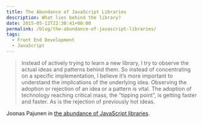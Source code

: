 ```yaml
---
title: The Abundance of JavaScript Libraries
description: What lies behind the library?
date: 2015-05-12T22:30:41+00:00
permalink: /blog/the-abundance-of-javascript-libraries/
tags:
  - Front End Development
  - JavaScript
---
```


> Instead of actively trying to learn a new library, I try to observe the actual ideas and patterns behind them. So instead of concentrating on a specific implementation, I believe it’s more important to understand the implications of the underlying idea. Observing the adoption or rejection of an idea or a pattern is vital. The adoption of technology reaching critical mass, the “tipping point”, is getting faster and faster. As is the rejection of previously hot ideas.

Joonas Pajunen in [the abundance of JavaScript libraries](http://joonaspajunen.com/the-abundance-of-javascript-libraries).
